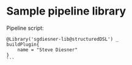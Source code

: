 # Sample pipeline library

Pipeline script:
````
@Library('sgdiesner-lib@structuredDSL') _
buildPlugin{
    name = "Steve Diesner"
}
```